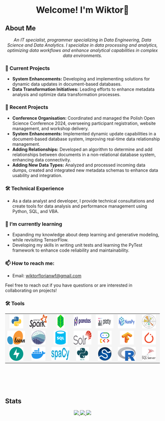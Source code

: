 <h1 align="center"> Welcome! I'm Wiktor👋 </h1>

## About Me
<p align="center">
  <i>
      An IT specialist, programmer specializing in Data Engineering, Data Science and Data Analytics.
      I specialize in data processing and analytics, optimizing data workflows and enhance analytical capabilities in complex data environments.
  </i>
</p>

### 🔭 Current Projects
- **System Enhancements:** Developing and implementing solutions for dynamic data updates in document-based databases.
- **Data Transformation Initiatives:** Leading efforts to enhance metadata analysis and optimize data transformation processes.

### 🌟 Recent Projects
- **Conference Organisation:** Coordinated and managed the Polish Open Science Conference 2024, overseeing participant registration, website management, and workshop delivery.
- **System Enhancements:** Implemented dynamic update capabilities in a document-based database system, improving real-time data relationship management.
- **Adding Relationships:** Developed an algorithm to determine and add relationships between documents in a non-relational database system, enhancing data connectivity.
- **Adding New Data Types:** Analyzed and processed incoming data dumps, created and integrated new metadata schemas to enhance data usability and integration.


### 🛠 Technical Experience
- As a data analyst and developer, I provide technical consultations and create tools for data analysis and performance management using Python, SQL, and VBA.

### 🌱 I’m currently learning
- Expanding my knowledge about deep learning and generative modeling, while revisiting TensorFlow.
- Developing my skills in writing unit tests and learning the PyTest framework to enhance code reliability and maintainability.

### 📫 How to reach me:
- Email: wiktorflorianwf@gmail.com

Feel free to reach out if you have questions or are interested in collaborating on projects!

### 🛠️ Tools

<table align="center" width="100%" bgcolor="#f5f5f5">
  <tr>
    <td align="center" width="14.2%">
      <a href="https://www.python.org" target="_blank"><img alt="Python" height="45px" src="https://raw.githubusercontent.com/wiktorflorian/wiktorflorian/main/images/python.svg"></a>
    </td>
    <td align="center" width="14.2%">
      <a href="https://spark.apache.org/docs/latest/api/python/index.html#" target="_blank"><img alt="PySpark" height="45px" src="https://raw.githubusercontent.com/wiktorflorian/wiktorflorian/main/images/pyspark.svg"></a>
    </td>
    <td align="center" width="14.2%">
      <a href="https://python-visualization.github.io/folium/" target="_blank"><img alt="Folium" height="45px" src="https://raw.githubusercontent.com/wiktorflorian/wiktorflorian/main/images/folium.png"></a>
    </td>
    <td align="center" width="14.2%">
      <a href="https://pandas.pydata.org" target="_blank"><img alt="Pandas" height="45px" src="https://raw.githubusercontent.com/wiktorflorian/wiktorflorian/main/images/pandas.svg"></a>
    </td>
    <td align="center" width="14.2%">
      <a href="https://plotly.com/python/" target="_blank"><img alt="Plotly" height="45px" src="https://raw.githubusercontent.com/wiktorflorian/wiktorflorian/main/images/plotly.png"></a>
    </td>
    <td align="center" width="14.2%">
      <a href="https://numpy.org" target="_blank"><img alt="NumPy" height="45px" src="https://raw.githubusercontent.com/wiktorflorian/wiktorflorian/main/images/numpy.svg"></a>
    </td>
    <td align="center" width="14.2%">
      <a href="https://matplotlib.org" target="_blank"><img alt="Matplotlib" height="45px" src="https://raw.githubusercontent.com/wiktorflorian/wiktorflorian/main/images/matplotlib.svg"></a>
    </td>
  </tr>
  <tr>
    <td align="center">
      <a href="https://scikit-learn.org/stable/" target="_blank"><img alt="Scikit-learn" height="45px" src="https://raw.githubusercontent.com/wiktorflorian/wiktorflorian/main/images/scikit_learn.svg"></a>
    </td>
    <td align="center">
      <a href="https://seaborn.pydata.org" target="_blank"><img alt="Seaborn" height="45px" src="https://github.com/wiktorflorian/wiktorflorian/blob/main/images/seaborn.png"></a>
    </td>
    <td align="center">
      <a href="https://en.wikipedia.org/wiki/SQL" target="_blank"><img alt="SQL" height="45px" src="https://github.com/wiktorflorian/wiktorflorian/blob/main/images/sql.svg"></a>
    </td>
    <td align="center">
      <a href="https://solr.apache.org" target="_blank"><img alt="Solr" height="45px" src="https://raw.githubusercontent.com/wiktorflorian/wiktorflorian/main/images/solr.svg"></a>
    </td>
    <td align="center">
      <a href="https://github.com/huggingface/agent-development-kit" target="_blank"><img alt="Agent-development-kit" height="45px" src="https://raw.githubusercontent.com/wiktorflorian/wiktorflorian/main/images/agent-development-kit.png"></a>
    </td>
    <td align="center">
      <a href="https://www.tensorflow.org" target="_blank"><img alt="TensorFlow" height="45px" src="https://github.com/wiktorflorian/wiktorflorian/blob/main/images/tensorflow.svg"></a>
    </td>
    <td align="center">
      <a href="https://pytorch.org" target="_blank"><img alt="PyTorch" height="45px" src="https://raw.githubusercontent.com/wiktorflorian/wiktorflorian/main/images/pytorch.svg"></a>
    </td>
  </tr>
  <tr>
    <td align="center">
      <a href="https://fastapi.tiangolo.com" target="_blank"><img alt="FastAPI" height="45px" src="https://raw.githubusercontent.com/wiktorflorian/wiktorflorian/main/images/fastapi.svg"></a>
    </td>
    <td align="center">
      <a href="https://www.docker.com" target="_blank"><img alt="Docker" height="45px" src="https://raw.githubusercontent.com/wiktorflorian/wiktorflorian/main/images/docker.svg"></a>
    </td>
    <td align="center">
      <a href="https://spacy.io" target="_blank"><img alt="spaCy" height="45px" src="https://raw.githubusercontent.com/wiktorflorian/wiktorflorian/main/images/spacy.svg"></a>
    </td>
    <td align="center">
      <a href="https://www.nltk.org" target="_blank"><img alt="NLTK" height="45px" src="https://github.com/wiktorflorian/wiktorflorian/blob/main/images/nltk.png"></a>
    </td>
    <td align="center">
      <a href="https://scipy.org" target="_blank"><img alt="SciPy" height="45px" src="https://raw.githubusercontent.com/wiktorflorian/wiktorflorian/main/images/scipy.svg"></a>
    </td>
    <td align="center">
      <a href="https://www.r-project.org" target="_blank"><img alt="R" height="45px" src="https://raw.githubusercontent.com/wiktorflorian/wiktorflorian/main/images/r_logo.svg"></a>
    </td>
    <td align="center">
      <a href="https://www.microsoft.com/en-us/sql-server/sql-server-2022" target="_blank"><img alt="SQL Server" height="45px" src="https://raw.githubusercontent.com/wiktorflorian/wiktorflorian/main/images/microsoft_sql_server.svg"></a>
    </td>
  </tr>
</table>

<br></br>
<br></br>

## Stats
<p align="center">
  <a href="https://github.com/wiktorflorian">
    <img src="http://github-profile-summary-cards.vercel.app/api/cards/profile-details?username=wiktorflorian&theme=dracula" />
  </a>
  <a href="https://github.com/wiktorflorian">
    <img src="https://github-readme-streak-stats.herokuapp.com/?user=wiktorflorian&hide_border=true&card_width=338&theme=dracula" />
  </a>
  <a href="https://github.com/wiktorflorian">
    <img src="http://github-profile-summary-cards.vercel.app/api/cards/stats?username=wiktorflorian&theme=dracula" />
  </a>
</p>
